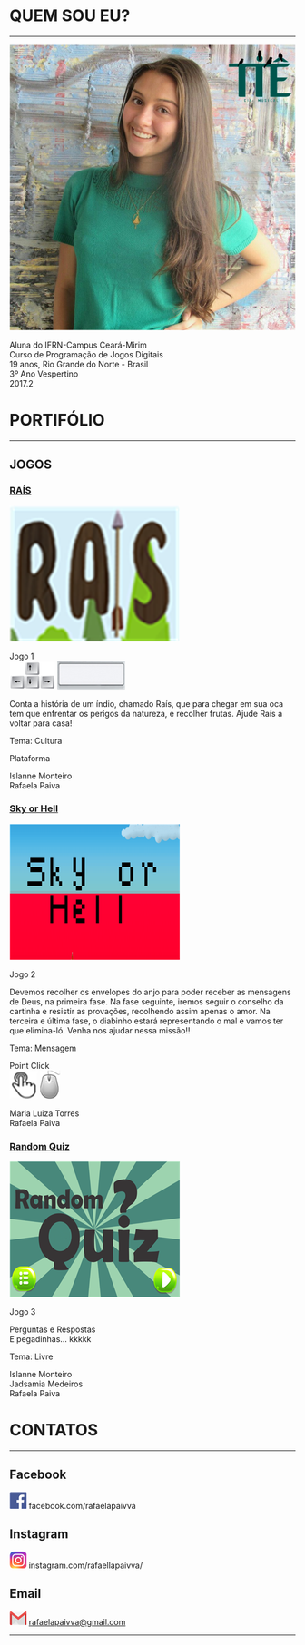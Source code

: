 # QUEM SOU EU?
* * * 

![RAFAELA.png](RAFAELA.png)  

 Aluna do IFRN-Campus Ceará-Mirim  
 Curso de Programação de Jogos Digitais  
 19 anos, Rio Grande do Norte - Brasil  
 3º Ano Vespertino  
 2017.2  

# PORTIFÓLIO  

* * *  
  
## JOGOS

### [RAÍS]()  

[![](RAIS300X240.png)](https://rafaelapaivva.github.io/Rais/index)    

Jogo 1  
![Setas50.png](Setas50.png)  ![Espaço50.png](Espaço50.png)
  
Conta a história de um índio, chamado Raís, que para chegar em sua oca tem que enfrentar os perigos da natureza, e recolher frutas.    Ajude Raís a voltar para casa!    

Tema: Cultura 

Plataforma  

Islanne Monteiro  
Rafaela Paiva  
  


### [Sky or Hell]()

[![](SOH300X240.png)](https://rafaelapaivva.github.io/JogoSkyOrHelll/)   

Jogo 2     
  
Devemos recolher os envelopes do anjo para poder receber as mensagens de Deus, na primeira fase. Na fase seguinte, iremos seguir o conselho da cartinha e resistir as provações, recolhendo assim apenas o amor. Na terceira e última fase, o diabinho estará representando o mal e vamos ter que elimina-ló. Venha nos ajudar nessa missão!!   

Tema: Mensagem   

Point Click  
![Touch50.png](Touch50.png)  ![Mouse50.png](Mouse50.png)
  
Maria Luiza Torres  
Rafaela Paiva   

  

### [Random Quiz]()

[![](RD300X240.png)](https://jadsamiamedeiros.github.io/randomquiz/)    

Jogo 3    
  
Perguntas e Respostas  
E pegadinhas... kkkkk   
  
Tema: Livre  

Islanne Monteiro  
Jadsamia Medeiros  
Rafaela Paiva  

   

# CONTATOS  

* * *  

## Facebook  
  
[![](FACEBOOK30.png)](https://www.facebook.com/rafaelapaivva)   facebook.com/rafaelapaivva 
 
## Instagram 
  
[![](INSTA30.png)](https://www.instagram.com/rafaellapaivva/)   instagram.com/rafaellapaivva/  
  
## Email  
  
[![](GMAIL30.png)](https://mail.google.com/mail/u/0/#inbox)   rafaelapaivva@gmail.com  
  
* * *     
